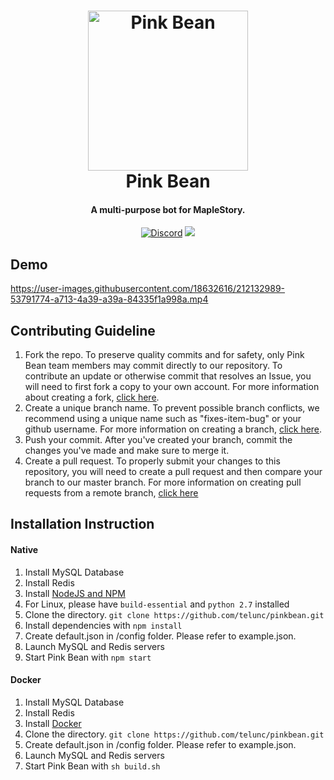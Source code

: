 <h1 align="center">
  <a href="https://www.pinkbean.xyz/"><img src="https://i.imgur.com/ajAYkdK.png" width="256px" alt="Pink Bean"></a>
  <br />
  Pink Bean
  <br />
</h1>
<h4 align="center">A multi-purpose bot for MapleStory.</h4>
<p align="center">
  <a href="https://discord.gg/wBUKQhN" target="_blank"><img src="https://discordapp.com/api/guilds/275541650024169472/embed.png" alt="Discord"></a>
  <a href="https://travis-ci.org/telunc/pinkbean" target="_blank"><img src="https://travis-ci.org/telunc/pinkbean.svg?branch=master"></a>
</p>

## Demo
https://user-images.githubusercontent.com/18632616/212132989-53791774-a713-4a39-a39a-84335f1a998a.mp4

## Contributing Guideline
1. Fork the repo. To preserve quality commits and for safety, only Pink Bean team members may commit directly to our repository. To contribute an update or otherwise commit that resolves an Issue, you will need to first fork a copy to your own account. For more information about creating a fork, [click here](https://help.github.com/articles/fork-a-repo/).
2. Create a unique branch name. To prevent possible branch conflicts, we recommend using a unique name such as "fixes-item-bug" or your github username. For more information on creating a branch, [click here](https://help.github.com/articles/creating-and-deleting-branches-within-your-repository/).
3. Push your commit. After you've created your branch, commit the changes you've made and make sure to merge it.
4. Create a pull request. To properly submit your changes to this repository, you will need to create a pull request and then compare your branch to our master branch. For more information on creating pull requests from a remote branch, [click here](https://help.github.com/articles/creating-a-pull-request-from-a-fork/)

## Installation Instruction
#### Native
1. Install MySQL Database
2. Install Redis
3. Install <a href="https://nodejs.org/en/">NodeJS and NPM</a>
4. For Linux, please have `build-essential` and `python 2.7` installed
5. Clone the directory. `git clone https://github.com/telunc/pinkbean.git`
6. Install dependencies with `npm install`
7. Create default.json in /config folder. Please refer to example.json.
8. Launch MySQL and Redis servers
9. Start Pink Bean with `npm start`

#### Docker
1. Install MySQL Database
2. Install Redis
3. Install <a href="https://www.docker.com/">Docker</a>
4. Clone the directory. `git clone https://github.com/telunc/pinkbean.git`
5. Create default.json in /config folder. Please refer to example.json.
6. Launch MySQL and Redis servers
7. Start Pink Bean with `sh build.sh`
